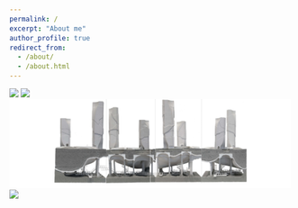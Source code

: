 ```yaml
---
permalink: /
excerpt: "About me"
author_profile: true
redirect_from: 
  - /about/
  - /about.html
---
```


<img src="../images/Homepage_design1.jpg" width=500>

<img src="../images/Homepage_design2.jpg" width=500>

<img src="../images/Homepage_design3.jpg" width=500>

<img src="../images/Homepage_design4.jpg" width=500>
